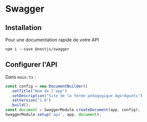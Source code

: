 # Swagger

## Installation

Pour une documentation rapide de votre API

```Shell
npm i --save @nestjs/swagger
```

## Configurer l'API

Dans ```main.ts``` :

```ts
const config = new DocumentBuilder()
  .setTitle("Nom de l'app")
  .setDescription("Site de la ferme pédagogique AgorAguets")
  .setVersion("1.0")
  .build();
const document = SwaggerModule.createDocument(app, config);
SwaggerModule.setup('api', app, document);
```


